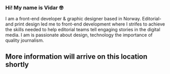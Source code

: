 ### Hi! My name is Vidar 🤓
I am a front-end developer & graphic designer based in Norway. Editorial- and print design led me to front-end development where I strifes to achieve the skills needed to help editorial teams tell engaging stories in the digital media. I am is passionate about design, technology the importance of quality journalism.

## More information will arrive on this location shortly



<!--
**heiltutanvidare/heiltutanvidare** is a ✨ _special_ ✨ repository because its `README.md` (this file) appears on your GitHub profile.

Here are some ideas to get you started:

- 🔭 I’m currently working on ...
- 🌱 I’m currently learning ...
- 👯 I’m looking to collaborate on ...
- 🤔 I’m looking for help with ...
- 💬 Ask me about ...
- 📫 How to reach me: ...
- 😄 Pronouns: ...
- ⚡ Fun fact: ...
-->
